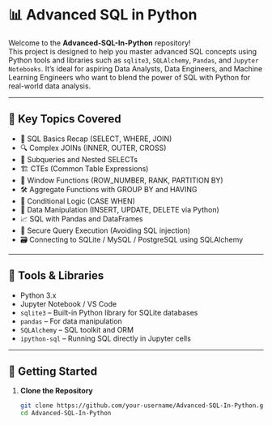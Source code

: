 # 📊 Advanced SQL in Python

Welcome to the **Advanced-SQL-In-Python** repository!  
This project is designed to help you master advanced SQL concepts using Python tools and libraries such as `sqlite3`, `SQLAlchemy`, `Pandas`, and `Jupyter Notebooks`. It’s ideal for aspiring Data Analysts, Data Engineers, and Machine Learning Engineers who want to blend the power of SQL with Python for real-world data analysis.

---

## 📌 Key Topics Covered

- 🧠 SQL Basics Recap (SELECT, WHERE, JOIN)
- 🔍 Complex JOINs (INNER, OUTER, CROSS)
- 🧮 Subqueries and Nested SELECTs
- 🏗️ CTEs (Common Table Expressions)
- 🧹 Window Functions (ROW_NUMBER, RANK, PARTITION BY)
- 🛠️ Aggregate Functions with GROUP BY and HAVING
- 🚦 Conditional Logic (CASE WHEN)
- 📂 Data Manipulation (INSERT, UPDATE, DELETE via Python)
- 📈 SQL with Pandas and DataFrames
- 🔐 Secure Query Execution (Avoiding SQL injection)
- 🗃️ Connecting to SQLite / MySQL / PostgreSQL using SQLAlchemy

---

## 🐍 Tools & Libraries

- Python 3.x
- Jupyter Notebook / VS Code
- `sqlite3` – Built-in Python library for SQLite databases
- `pandas` – For data manipulation
- `SQLAlchemy` – SQL toolkit and ORM
- `ipython-sql` – Running SQL directly in Jupyter cells

---

## 🚀 Getting Started

1. **Clone the Repository**
   ```bash
   git clone https://github.com/your-username/Advanced-SQL-In-Python.git
   cd Advanced-SQL-In-Python

